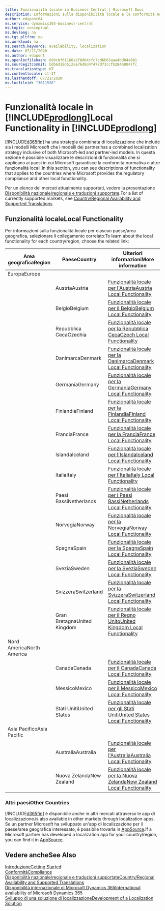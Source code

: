 ```yaml
---
title: Funzionalità locale in Business Central | Microsoft Docs
description: Informazioni sulla disponibilità locale e la conformità normativa di Dynamics 365 Business Central.
author: edupont04
ms.service: dynamics365-business-central
ms.topic: conceptual
ms.devlang: na
ms.tgt_pltfrm: na
ms.workload: na
ms.search.keywords: availability, localization
ms.date: 07/21/2020
ms.author: edupont
ms.openlocfilehash: 6d9cbf61160a2f8d64cfc7cd6b65aae4bd84a881
ms.sourcegitcommit: bdb6d18d512aa76d8d4f477d73ccfb284b0047fc
ms.translationtype: HT
ms.contentlocale: it-IT
ms.lasthandoff: 07/21/2020
ms.locfileid: "3611536"
---
```

# <a name="local-functionality-in-prodlong"></a><span data-ttu-id="cef42-103">Funzionalità locale in [!INCLUDE[prodlong](includes/prodlong.md)]</span><span class="sxs-lookup"><span data-stu-id="cef42-103">Local Functionality in [!INCLUDE[prodlong](includes/prodlong.md)]</span></span>

[!INCLUDE[d365fin](includes/d365fin_md.md)] <span data-ttu-id="cef42-104">ha una strategia combinata di localizzazione che include sia i modelli Microsoft che i modelli dei partner.</span><span class="sxs-lookup"><span data-stu-id="cef42-104">has a combined localization strategy inclusive of both Microsoft-led and partner-led models.</span></span> <span data-ttu-id="cef42-105">In questa sezione è possibile visualizzare le descrizioni di funzionalità che si applicano ai paesi in cui Microsoft garantisce la conformità normativa e altre funzionalità locali.</span><span class="sxs-lookup"><span data-stu-id="cef42-105">In this section, you can see descriptions of functionality that applies to the countries where Microsoft provides the regulatory compliance and other local functionality.</span></span>  

<span data-ttu-id="cef42-106">Per un elenco dei mercati attualmente supportati, vedere la presentazione [Disponibilità nazionale/regionale e traduzioni supportate](/dynamics365/business-central/dev-itpro/compliance/apptest-countries-and-translations?toc=/dynamics365/business-central/toc.json).</span><span class="sxs-lookup"><span data-stu-id="cef42-106">For a list of currently supported markets, see [Country/Regional Availability and Supported Translations](/dynamics365/business-central/dev-itpro/compliance/apptest-countries-and-translations?toc=/dynamics365/business-central/toc.json).</span></span>  

## <a name="local-functionality"></a><span data-ttu-id="cef42-107">Funzionalità locale</span><span class="sxs-lookup"><span data-stu-id="cef42-107">Local Functionality</span></span>

<span data-ttu-id="cef42-108">Per informazioni sulla funzionalità locale per ciascun paese/area geografica, selezionare il collegamento correlato:</span><span class="sxs-lookup"><span data-stu-id="cef42-108">To learn about the local functionality for each country/region, choose the related link:</span></span>

| <span data-ttu-id="cef42-109">Area geografica</span><span class="sxs-lookup"><span data-stu-id="cef42-109">Region</span></span> | <span data-ttu-id="cef42-110">Paese</span><span class="sxs-lookup"><span data-stu-id="cef42-110">Country</span></span> | <span data-ttu-id="cef42-111">Ulteriori informazioni</span><span class="sxs-lookup"><span data-stu-id="cef42-111">More information</span></span> |
| --- | --- |--- |
| <span data-ttu-id="cef42-112">Europa</span><span class="sxs-lookup"><span data-stu-id="cef42-112">Europe</span></span> |  | |
|        | <span data-ttu-id="cef42-113">Austria</span><span class="sxs-lookup"><span data-stu-id="cef42-113">Austria</span></span> | [<span data-ttu-id="cef42-114">Funzionalità locale per l'Austria</span><span class="sxs-lookup"><span data-stu-id="cef42-114">Austria Local Functionality</span></span>](localfunctionality/austria/austria-local-functionality.md) |
|        | <span data-ttu-id="cef42-115">Belgio</span><span class="sxs-lookup"><span data-stu-id="cef42-115">Belgium</span></span> | [<span data-ttu-id="cef42-116">Funzionalità locale per il Belgio</span><span class="sxs-lookup"><span data-stu-id="cef42-116">Belgium Local Functionality</span></span>](localfunctionality/belgium/belgium-local-functionality.md) |
|        | <span data-ttu-id="cef42-117">Repubblica Ceca</span><span class="sxs-lookup"><span data-stu-id="cef42-117">Czechia</span></span> | [<span data-ttu-id="cef42-118">Funzionalità locale per la Repubblica Ceca</span><span class="sxs-lookup"><span data-stu-id="cef42-118">Czech Local Functionality</span></span>](localfunctionality/czech/czech-local-functionality.md) |
|        | <span data-ttu-id="cef42-119">Danimarca</span><span class="sxs-lookup"><span data-stu-id="cef42-119">Denmark</span></span> | [<span data-ttu-id="cef42-120">Funzionalità locale per la Danimarca</span><span class="sxs-lookup"><span data-stu-id="cef42-120">Denmark Local Functionality</span></span>](localfunctionality/denmark/denmark-local-functionality.md) |
|        | <span data-ttu-id="cef42-121">Germania</span><span class="sxs-lookup"><span data-stu-id="cef42-121">Germany</span></span> | [<span data-ttu-id="cef42-122">Funzionalità locale per la Germania</span><span class="sxs-lookup"><span data-stu-id="cef42-122">Germany Local Functionality</span></span>](localfunctionality/germany/germany-local-functionality.md) |
|        | <span data-ttu-id="cef42-123">Finlandia</span><span class="sxs-lookup"><span data-stu-id="cef42-123">Finland</span></span> | [<span data-ttu-id="cef42-124">Funzionalità locale per la Finlandia</span><span class="sxs-lookup"><span data-stu-id="cef42-124">Finland Local Functionality</span></span>](localfunctionality/finland/finland-local-functionality.md) |
|        | <span data-ttu-id="cef42-125">Francia</span><span class="sxs-lookup"><span data-stu-id="cef42-125">France</span></span> | [<span data-ttu-id="cef42-126">Funzionalità locale per la Francia</span><span class="sxs-lookup"><span data-stu-id="cef42-126">France Local Functionality</span></span>](localfunctionality/france/france-local-functionality.md) |
|        | <span data-ttu-id="cef42-127">Islanda</span><span class="sxs-lookup"><span data-stu-id="cef42-127">Iceland</span></span> | [<span data-ttu-id="cef42-128">Funzionalità locale per l'Islanda</span><span class="sxs-lookup"><span data-stu-id="cef42-128">Iceland Local Functionality</span></span>](localfunctionality/iceland/iceland-local-functionality.md) |
|        | <span data-ttu-id="cef42-129">Italia</span><span class="sxs-lookup"><span data-stu-id="cef42-129">Italy</span></span> | [<span data-ttu-id="cef42-130">Funzionalità locale per l'Italia</span><span class="sxs-lookup"><span data-stu-id="cef42-130">Italy Local Functionality</span></span>](localfunctionality/italy/italy-local-functionality.md) |
|        | <span data-ttu-id="cef42-131">Paesi Bassi</span><span class="sxs-lookup"><span data-stu-id="cef42-131">Netherlands</span></span> | [<span data-ttu-id="cef42-132">Funzionalità locale per i Paesi Bassi</span><span class="sxs-lookup"><span data-stu-id="cef42-132">Netherlands Local Functionality</span></span>](localfunctionality/netherlands/netherlands-local-functionality.md) |
|        | <span data-ttu-id="cef42-133">Norvegia</span><span class="sxs-lookup"><span data-stu-id="cef42-133">Norway</span></span> | [<span data-ttu-id="cef42-134">Funzionalità locale per la Norvegia</span><span class="sxs-lookup"><span data-stu-id="cef42-134">Norway Local Functionality</span></span>](localfunctionality/norway/norway-local-functionality.md) |
|        | <span data-ttu-id="cef42-135">Spagna</span><span class="sxs-lookup"><span data-stu-id="cef42-135">Spain</span></span> | [<span data-ttu-id="cef42-136">Funzionalità locale per la Spagna</span><span class="sxs-lookup"><span data-stu-id="cef42-136">Spain Local Functionality</span></span>](localfunctionality/spain/spain-local-functionality.md) |
|        | <span data-ttu-id="cef42-137">Svezia</span><span class="sxs-lookup"><span data-stu-id="cef42-137">Sweden</span></span> | [<span data-ttu-id="cef42-138">Funzionalità locale per la Svezia</span><span class="sxs-lookup"><span data-stu-id="cef42-138">Sweden Local Functionality</span></span>](localfunctionality/sweden/sweden-local-functionality.md) |
|        | <span data-ttu-id="cef42-139">Svizzera</span><span class="sxs-lookup"><span data-stu-id="cef42-139">Switzerland</span></span> | [<span data-ttu-id="cef42-140">Funzionalità locale per la Svizzera</span><span class="sxs-lookup"><span data-stu-id="cef42-140">Switzerland Local Functionality</span></span>](localfunctionality/switzerland/switzerland-local-functionality.md) |
|        | <span data-ttu-id="cef42-141">Gran Bretagna</span><span class="sxs-lookup"><span data-stu-id="cef42-141">United Kingdom</span></span> | [<span data-ttu-id="cef42-142">Funzionalità locale per il Regno Unito</span><span class="sxs-lookup"><span data-stu-id="cef42-142">United Kingdom Local Functionality</span></span>](localfunctionality/unitedkingdom/united-kingdom-local-functionality.md) |
| <span data-ttu-id="cef42-143">Nord America</span><span class="sxs-lookup"><span data-stu-id="cef42-143">North America</span></span> |       |  |
|        | <span data-ttu-id="cef42-144">Canada</span><span class="sxs-lookup"><span data-stu-id="cef42-144">Canada</span></span>|[<span data-ttu-id="cef42-145">Funzionalità locale per il Canada</span><span class="sxs-lookup"><span data-stu-id="cef42-145">Canada Local Functionality</span></span>](localfunctionality/canada/canada-local-functionality.md) |
|        | <span data-ttu-id="cef42-146">Messico</span><span class="sxs-lookup"><span data-stu-id="cef42-146">Mexico</span></span> | [<span data-ttu-id="cef42-147">Funzionalità locale per il Messico</span><span class="sxs-lookup"><span data-stu-id="cef42-147">Mexico Local Functionality</span></span>](localfunctionality/mexico/mexico-local-functionality.md) |
|        | <span data-ttu-id="cef42-148">Stati Uniti</span><span class="sxs-lookup"><span data-stu-id="cef42-148">United States</span></span>|[<span data-ttu-id="cef42-149">Funzionalità locale per gli Stati Uniti</span><span class="sxs-lookup"><span data-stu-id="cef42-149">United States Local Functionality</span></span>](localfunctionality/unitedstates/united-states-local-functionality.md) |
| <span data-ttu-id="cef42-150">Asia Pacifico</span><span class="sxs-lookup"><span data-stu-id="cef42-150">Asia Pacific</span></span> |       |  |
|        | <span data-ttu-id="cef42-151">Australia</span><span class="sxs-lookup"><span data-stu-id="cef42-151">Australia</span></span> | [<span data-ttu-id="cef42-152">Funzionalità locale per l'Australia</span><span class="sxs-lookup"><span data-stu-id="cef42-152">Australia Local Functionality</span></span>](localfunctionality/australia/australia-local-functionality.md) |
|        | <span data-ttu-id="cef42-153">Nuova Zelanda</span><span class="sxs-lookup"><span data-stu-id="cef42-153">New Zealand</span></span> | [<span data-ttu-id="cef42-154">Funzionalità locale per la Nuova Zelanda</span><span class="sxs-lookup"><span data-stu-id="cef42-154">New Zealand Local Functionality</span></span>](localfunctionality/newzealand/new-zealand-local-functionality.md) |

### <a name="other-countries"></a><span data-ttu-id="cef42-155">Altri paesi</span><span class="sxs-lookup"><span data-stu-id="cef42-155">Other Countries</span></span>

[!INCLUDE[d365fin](includes/d365fin_md.md)] <span data-ttu-id="cef42-156">è disponibile anche in altri mercati attraverso le app di localizzazione.</span><span class="sxs-lookup"><span data-stu-id="cef42-156">is also available in other markets through localization apps.</span></span> <span data-ttu-id="cef42-157">Se un partner Microsoft ha sviluppato un'app di localizzazione per il paese/area geografica interessato, è possibile trovarla in [AppSource](https://appsource.microsoft.com/product/dynamics-365-business-central/).</span><span class="sxs-lookup"><span data-stu-id="cef42-157">If a Microsoft partner has developed a localization app for your country/region, you can find it in [AppSource](https://appsource.microsoft.com/product/dynamics-365-business-central/).</span></span>

## <a name="see-also"></a><span data-ttu-id="cef42-158">Vedere anche</span><span class="sxs-lookup"><span data-stu-id="cef42-158">See Also</span></span>

[<span data-ttu-id="cef42-159">Introduzione</span><span class="sxs-lookup"><span data-stu-id="cef42-159">Getting Started</span></span>](product-get-started.md)  
[<span data-ttu-id="cef42-160">Conformità</span><span class="sxs-lookup"><span data-stu-id="cef42-160">Compliance</span></span>](compliance/compliance-overview.md)  
[<span data-ttu-id="cef42-161">Disponibilità nazionale/regionale e traduzioni supportate</span><span class="sxs-lookup"><span data-stu-id="cef42-161">Country/Regional Availability and Supported Translations</span></span>](/dynamics365/business-central/dev-itpro/compliance/apptest-countries-and-translations?toc=/dynamics365/business-central/toc.json)  
[<span data-ttu-id="cef42-162">Disponibilità internazionale di Microsoft Dynamics 365</span><span class="sxs-lookup"><span data-stu-id="cef42-162">International availability of Microsoft Dynamics 365</span></span>](/dynamics365/get-started/availability)  
[<span data-ttu-id="cef42-163">Sviluppo di una soluzione di localizzazione</span><span class="sxs-lookup"><span data-stu-id="cef42-163">Development of a Localization Solution</span></span>](/dynamics365/business-central/dev-itpro/developer/readiness/readiness-develop-localization)  
